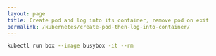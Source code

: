 ```yaml
---
layout: page
title: Create pod and log into its container, remove pod on exit
permalink: /kubernetes/create-pod-then-log-into-container/
---
```


```sh
kubectl run box --image busybox -it --rm
```
